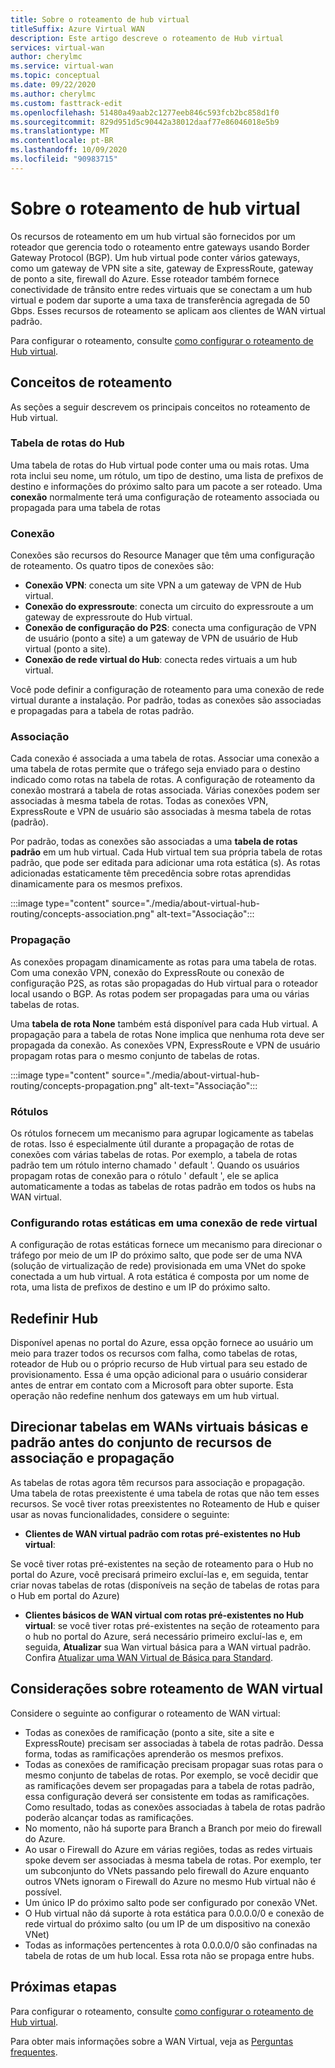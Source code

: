```yaml
---
title: Sobre o roteamento de hub virtual
titleSuffix: Azure Virtual WAN
description: Este artigo descreve o roteamento de Hub virtual
services: virtual-wan
author: cherylmc
ms.service: virtual-wan
ms.topic: conceptual
ms.date: 09/22/2020
ms.author: cherylmc
ms.custom: fasttrack-edit
ms.openlocfilehash: 51480a49aab2c1277eeb846c593fcb2bc858d1f0
ms.sourcegitcommit: 829d951d5c90442a38012daaf77e86046018e5b9
ms.translationtype: MT
ms.contentlocale: pt-BR
ms.lasthandoff: 10/09/2020
ms.locfileid: "90983715"
---
```

# <a name="about-virtual-hub-routing"></a>Sobre o roteamento de hub virtual

Os recursos de roteamento em um hub virtual são fornecidos por um roteador que gerencia todo o roteamento entre gateways usando Border Gateway Protocol (BGP). Um hub virtual pode conter vários gateways, como um gateway de VPN site a site, gateway de ExpressRoute, gateway de ponto a site, firewall do Azure. Esse roteador também fornece conectividade de trânsito entre redes virtuais que se conectam a um hub virtual e podem dar suporte a uma taxa de transferência agregada de 50 Gbps. Esses recursos de roteamento se aplicam aos clientes de WAN virtual padrão. 

Para configurar o roteamento, consulte [como configurar o roteamento de Hub virtual](how-to-virtual-hub-routing.md).

## <a name="routing-concepts"></a><a name="concepts"></a>Conceitos de roteamento

As seções a seguir descrevem os principais conceitos no roteamento de Hub virtual.

### <a name="hub-route-table"></a><a name="hub-route"></a>Tabela de rotas do Hub

Uma tabela de rotas do Hub virtual pode conter uma ou mais rotas. Uma rota inclui seu nome, um rótulo, um tipo de destino, uma lista de prefixos de destino e informações do próximo salto para um pacote a ser roteado. Uma **conexão** normalmente terá uma configuração de roteamento associada ou propagada para uma tabela de rotas

### <a name="connection"></a><a name="connection"></a>Conexão

Conexões são recursos do Resource Manager que têm uma configuração de roteamento. Os quatro tipos de conexões são:

* **Conexão VPN**: conecta um site VPN a um gateway de VPN de Hub virtual.
* **Conexão do expressroute**: conecta um circuito do expressroute a um gateway de expressroute do Hub virtual.
* **Conexão de configuração do P2S**: conecta uma configuração de VPN de usuário (ponto a site) a um gateway de VPN de usuário de Hub virtual (ponto a site).
* **Conexão de rede virtual do Hub**: conecta redes virtuais a um hub virtual.

Você pode definir a configuração de roteamento para uma conexão de rede virtual durante a instalação. Por padrão, todas as conexões são associadas e propagadas para a tabela de rotas padrão.

### <a name="association"></a><a name="association"></a>Associação

Cada conexão é associada a uma tabela de rotas. Associar uma conexão a uma tabela de rotas permite que o tráfego seja enviado para o destino indicado como rotas na tabela de rotas. A configuração de roteamento da conexão mostrará a tabela de rotas associada.  Várias conexões podem ser associadas à mesma tabela de rotas. Todas as conexões VPN, ExpressRoute e VPN de usuário são associadas à mesma tabela de rotas (padrão).

Por padrão, todas as conexões são associadas a uma **tabela de rotas padrão** em um hub virtual. Cada Hub virtual tem sua própria tabela de rotas padrão, que pode ser editada para adicionar uma rota estática (s). As rotas adicionadas estaticamente têm precedência sobre rotas aprendidas dinamicamente para os mesmos prefixos.

:::image type="content" source="./media/about-virtual-hub-routing/concepts-association.png" alt-text="Associação":::

### <a name="propagation"></a><a name="propagation"></a>Propagação

As conexões propagam dinamicamente as rotas para uma tabela de rotas. Com uma conexão VPN, conexão do ExpressRoute ou conexão de configuração P2S, as rotas são propagadas do Hub virtual para o roteador local usando o BGP. As rotas podem ser propagadas para uma ou várias tabelas de rotas.

Uma **tabela de rota None** também está disponível para cada Hub virtual. A propagação para a tabela de rotas None implica que nenhuma rota deve ser propagada da conexão. As conexões VPN, ExpressRoute e VPN de usuário propagam rotas para o mesmo conjunto de tabelas de rotas.

:::image type="content" source="./media/about-virtual-hub-routing/concepts-propagation.png" alt-text="Associação":::

### <a name="labels"></a><a name="static"></a>Rótulos
Os rótulos fornecem um mecanismo para agrupar logicamente as tabelas de rotas. Isso é especialmente útil durante a propagação de rotas de conexões com várias tabelas de rotas. Por exemplo, a tabela de rotas padrão tem um rótulo interno chamado ' default '. Quando os usuários propagam rotas de conexão para o rótulo ' default ', ele se aplica automaticamente a todas as tabelas de rotas padrão em todos os hubs na WAN virtual. 

### <a name="configuring-static-routes-in-a-virtual-network-connection"></a><a name="static"></a>Configurando rotas estáticas em uma conexão de rede virtual

A configuração de rotas estáticas fornece um mecanismo para direcionar o tráfego por meio de um IP do próximo salto, que pode ser de uma NVA (solução de virtualização de rede) provisionada em uma VNet do spoke conectada a um hub virtual. A rota estática é composta por um nome de rota, uma lista de prefixos de destino e um IP do próximo salto.

## <a name="reset-hub"></a><a name="route"></a>Redefinir Hub
Disponível apenas no portal do Azure, essa opção fornece ao usuário um meio para trazer todos os recursos com falha, como tabelas de rotas, roteador de Hub ou o próprio recurso de Hub virtual para seu estado de provisionamento. Essa é uma opção adicional para o usuário considerar antes de entrar em contato com a Microsoft para obter suporte. Esta operação não redefine nenhum dos gateways em um hub virtual. 

## <a name="route-tables-in-basic-and-standard-virtual-wans-prior-to-the-feature-set-of-association-and-propagation"></a><a name="route"></a>Direcionar tabelas em WANs virtuais básicas e padrão antes do conjunto de recursos de associação e propagação

As tabelas de rotas agora têm recursos para associação e propagação. Uma tabela de rotas preexistente é uma tabela de rotas que não tem esses recursos. Se você tiver rotas preexistentes no Roteamento de Hub e quiser usar as novas funcionalidades, considere o seguinte:

* **Clientes de WAN virtual padrão com rotas pré-existentes no Hub virtual**:

Se você tiver rotas pré-existentes na seção de roteamento para o Hub no portal do Azure, você precisará primeiro excluí-las e, em seguida, tentar criar novas tabelas de rotas (disponíveis na seção de tabelas de rotas para o Hub em portal do Azure)

* **Clientes básicos de WAN virtual com rotas pré-existentes no Hub virtual**: se você tiver rotas pré-existentes na seção de roteamento para o hub no portal do Azure, será necessário primeiro excluí-las e, em seguida, **Atualizar** sua Wan virtual básica para a WAN virtual padrão. Confira [Atualizar uma WAN Virtual de Básica para Standard](upgrade-virtual-wan.md).

## <a name="virtual-wan-routing-considerations"></a><a name="considerations"></a>Considerações sobre roteamento de WAN virtual

Considere o seguinte ao configurar o roteamento de WAN virtual:

* Todas as conexões de ramificação (ponto a site, site a site e ExpressRoute) precisam ser associadas à tabela de rotas padrão. Dessa forma, todas as ramificações aprenderão os mesmos prefixos.
* Todas as conexões de ramificação precisam propagar suas rotas para o mesmo conjunto de tabelas de rotas. Por exemplo, se você decidir que as ramificações devem ser propagadas para a tabela de rotas padrão, essa configuração deverá ser consistente em todas as ramificações. Como resultado, todas as conexões associadas à tabela de rotas padrão poderão alcançar todas as ramificações.
* No momento, não há suporte para Branch a Branch por meio do firewall do Azure.
* Ao usar o Firewall do Azure em várias regiões, todas as redes virtuais spoke devem ser associadas à mesma tabela de rotas. Por exemplo, ter um subconjunto do VNets passando pelo firewall do Azure enquanto outros VNets ignoram o Firewall do Azure no mesmo Hub virtual não é possível.
* Um único IP do próximo salto pode ser configurado por conexão VNet.
* O Hub virtual não dá suporte à rota estática para 0.0.0.0/0 e conexão de rede virtual do próximo salto (ou um IP de um dispositivo na conexão VNet)
* Todas as informações pertencentes à rota 0.0.0.0/0 são confinadas na tabela de rotas de um hub local. Essa rota não se propaga entre hubs.

## <a name="next-steps"></a>Próximas etapas

Para configurar o roteamento, consulte [como configurar o roteamento de Hub virtual](how-to-virtual-hub-routing.md).

Para obter mais informações sobre a WAN Virtual, veja as [Perguntas frequentes](virtual-wan-faq.md).
